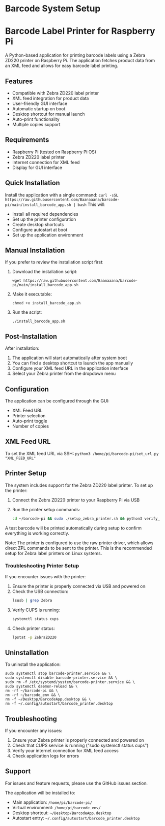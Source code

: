 # Barcode System Setup

# Barcode Label Printer for Raspberry Pi

A Python-based application for printing barcode labels using a Zebra ZD220 printer on Raspberry Pi. The application fetches product data from an XML feed and allows for easy barcode label printing.

## Features

- Compatible with Zebra ZD220 label printer
- XML feed integration for product data
- User-friendly GUI interface
- Automatic startup on boot
- Desktop shortcut for manual launch
- Auto-print functionality
- Multiple copies support


## Requirements

- Raspberry Pi (tested on Raspberry Pi OS)
- Zebra ZD220 label printer
- Internet connection for XML feed
- Display for GUI interface


## Quick Installation

Install the application with a single command:
    ```
    curl -sSL https://raw.githubusercontent.com/Baanaaana/barcode-pi/main/install_barcode_app.sh | bash
    ```
This will:
- Install all required dependencies
- Set up the printer configuration
- Create desktop shortcuts
- Configure autostart at boot
- Set up the application environment


## Manual Installation

If you prefer to review the installation script first:

1. Download the installation script:
    ```
    wget https://raw.githubusercontent.com/Baanaaana/barcode-pi/main/install_barcode_app.sh
    ```
2. Make it executable:
    ```
    chmod +x install_barcode_app.sh
    ```
3. Run the script:
    ```
    ./install_barcode_app.sh
    ```


## Post-Installation

After installation:
1. The application will start automatically after system boot
2. You can find a desktop shortcut to launch the app manually
3. Configure your XML feed URL in the application interface
4. Select your Zebra printer from the dropdown menu


## Configuration

The application can be configured through the GUI:
- XML Feed URL
- Printer selection
- Auto-print toggle
- Number of copies


## XML Feed URL

To set the XML feed URL via SSH:
    ```
    python3 /home/pi/barcode-pi/set_url.py "XML_FEED_URL"
    ```


## Printer Setup

The system includes support for the Zebra ZD220 label printer. To set up the printer:

1. Connect the Zebra ZD220 printer to your Raspberry Pi via USB

2. Run the printer setup commands:
   ```bash
   cd ~/barcode-pi && sudo ./setup_zebra_printer.sh && python3 verify_printer.py
   ```

A test barcode will be printed automatically during setup to confirm everything is working correctly.

Note: The printer is configured to use the raw printer driver, which allows direct ZPL commands to be sent to the printer. This is the recommended setup for Zebra label printers on Linux systems.

### Troubleshooting Printer Setup

If you encounter issues with the printer:

1. Ensure the printer is properly connected via USB and powered on
2. Check the USB connection:
   ```bash
   lsusb | grep Zebra
   ```
3. Verify CUPS is running:
   ```bash
   systemctl status cups
   ```
4. Check printer status:
   ```bash
   lpstat -p ZebraZD220
   ```


## Uninstallation

To uninstall the application:
```
sudo systemctl stop barcode-printer.service && \
sudo systemctl disable barcode-printer.service && \
sudo rm -f /etc/systemd/system/barcode-printer.service && \
sudo systemctl daemon-reload && \
rm -rf ~/barcode-pi && \
rm -rf ~/barcode_env && \
rm -f ~/Desktop/BarcodeApp.desktop && \
rm -f ~/.config/autostart/barcode_printer.desktop
```

## Troubleshooting

If you encounter any issues:
1. Ensure your Zebra printer is properly connected and powered on
2. Check that CUPS service is running ("sudo systemctl status cups")
3. Verify your internet connection for XML feed access
4. Check application logs for errors


## Support

For issues and feature requests, please use the GitHub issues section.

The application will be installed to:
- Main application: `/home/pi/barcode-pi/`
- Virtual environment: `/home/pi/barcode_env/`
- Desktop shortcut: `~/Desktop/BarcodeApp.desktop`
- Autostart entry: `~/.config/autostart/barcode_printer.desktop`
